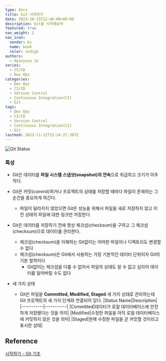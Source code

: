 ```yaml
---
type: docs
title: Git 시작하기
date: 2023-10-15T12:46:00+09:00
description: Git을 시작해보자
featured: true
nav_weight: 2
nav_icon:
  vendor: bs
  name: book
  color: indigo
authors:
  - Hyunyoun Jo
series:
  - CI/CD
  - Dev Ops
categories:
  - Dev Ops
  - CI/CD
  - Version Control
  - Continuous Integration(CI)
  - Git
tags:
  - Dev Ops
  - CI/CD
  - Version Control
  - Continuous Integration(CI)
  - Git
lastmod: 2023-11-12T15:24:27.397Z
---
```


![Git Status](/dev-ops/git-status.png)

### 특성

- Git은 데이터를 **파일 시스템 스냅샷(snapshot)의 연속**으로 취급하고 크기가 아주 작다.
- Git은 커밋(commit)하거나 프로젝트의 상태를 저장할 때마다 파일이 존재하는 그 순간을 중요하게 여긴다.
  - 파일이 달라지지 않았으면 Git은 성능을 위해서 파일을 새로 저장하지 않고 이전 상태의 파일에 대한 링크만 저장한다.
- Git은 데이터를 저장하기 전에 항상 체크섬(checksum)을 구하고 그 체크섬(checksum)으로 데이터를 관리한다.
  - 체크섬(checksum)을 이해하는 Git없이는 어떠한 파일이나 디렉토리도 변경할 수 없다
  - 체크섬(checksum)은 Git에서 사용하는 가장 기본적인 데이터 단위이자 Git의 기본 철학이다
    - Git없이는 체크섬을 다룰 수 없어서 파일의 상태도 알 수 없고 심지어 데이터를 잃어버릴 수도 없다
- 세 가지 상태

  - Git은 파일을 **Committed, Modified, Staged** 세 가지 상태로 관리하는데 Git 프로젝트의 세 가지 단계와 연결되어 있다.
    |Status Name|Description|
    |-----------|-----------|
    |Committed|데이터가 로컬 데이터베이스에 안전하게 저장됐다는 것을 의미|
    |Modified|수정한 파일을 아직 로컬 데이터베이스에 커밋하지 않은 것을 의미|
    |Staged|현재 수정한 파일을 곧 커밋할 것이라고 표시한 상태|

## Reference

[시작하기 - Git 기초](https://git-scm.com/book/ko/v2/%EC%8B%9C%EC%9E%91%ED%95%98%EA%B8%B0-Git-%EA%B8%B0%EC%B4%88)
